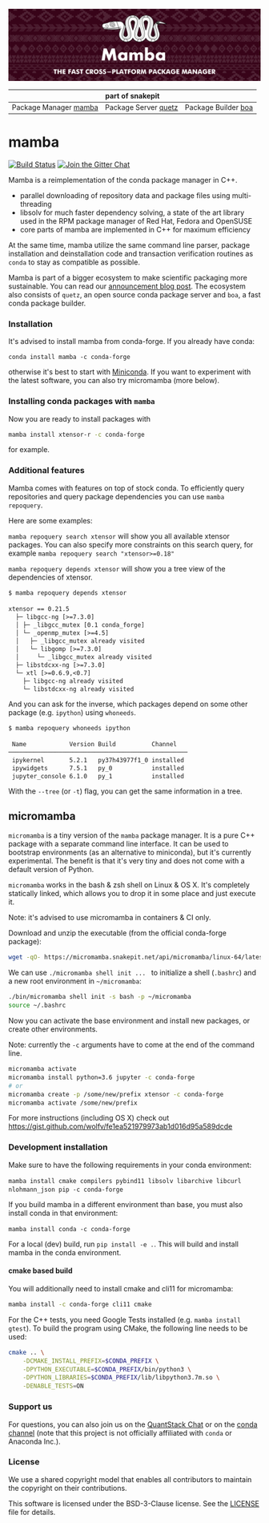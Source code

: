 ![mamba header image](docs/assets/mamba_header.png)

<table>
<thead align="center" cellspacing="10">
  <tr>
    <th colspan="3" align="center" border="">part of snakepit</th>
  </tr>
</thead>
<tbody>
  <tr background="#FFF">
    <td align="center">Package Manager <a href="https://github.com/thesnakepit/mamba">mamba</a></td>
    <td align="center">Package Server <a href="https://github.com/thesnakepit/quetz">quetz</a></td>
    <td align="center">Package Builder <a href="https://github.com/thesnakepit/boa">boa</a></td>
  </tr>
</tbody>
</table>

# mamba

[![Build Status](https://github.com/TheSnakePit/mamba/workflows/CI/badge.svg)](https://github.com/TheSnakePit/mamba/actions)
[![Join the Gitter Chat](https://badges.gitter.im/Join%20Chat.svg)](https://gitter.im/QuantStack/Lobby?utm_source=badge&utm_medium=badge&utm_campaign=pr-badge&utm_content=badge)

Mamba is a reimplementation of the conda package manager in C++.

- parallel downloading of repository data and package files using multi-threading
- libsolv for much faster dependency solving, a state of the art library used in the RPM package manager of Red Hat, Fedora and OpenSUSE
- core parts of mamba are implemented in C++ for maximum efficiency

At the same time, mamba utilize the same command line parser, package installation and deinstallation code and transaction verification routines as `conda` to stay as compatible as possible.

Mamba is part of a bigger ecosystem to make scientific packaging more sustainable. You can read our [announcement blog post](https://medium.com/@QuantStack/open-software-packaging-for-science-61cecee7fc23).
The ecosystem also consists of `quetz`, an open source conda package server and `boa`, a fast conda package builder.

### Installation

It's advised to install mamba from conda-forge. If you already have conda:

```
conda install mamba -c conda-forge
```

otherwise it's best to start with [Miniconda](https://docs.conda.io/en/latest/miniconda.html).
If you want to experiment with the latest software, you can also try micromamba (more below).

### Installing conda packages with `mamba`

Now you are ready to install packages with

```bash
mamba install xtensor-r -c conda-forge
```
for example.

### Additional features

Mamba comes with features on top of stock conda.
To efficiently query repositories and query package dependencies you can use `mamba repoquery`.

Here are some examples:

`mamba repoquery search xtensor` will show you all available xtensor packages. You can also specify more constraints on this search query, for example `mamba repoquery search "xtensor>=0.18"`

`mamba repoquery depends xtensor` will show you a tree view of the dependencies of xtensor.

```
$ mamba repoquery depends xtensor

xtensor == 0.21.5
  ├─ libgcc-ng [>=7.3.0]
  │ ├─ _libgcc_mutex [0.1 conda_forge]
  │ └─ _openmp_mutex [>=4.5]
  │   ├─ _libgcc_mutex already visited
  │   └─ libgomp [>=7.3.0]
  │     └─ _libgcc_mutex already visited
  ├─ libstdcxx-ng [>=7.3.0]
  └─ xtl [>=0.6.9,<0.7]
    ├─ libgcc-ng already visited
    └─ libstdcxx-ng already visited
```

And you can ask for the inverse, which packages depend on some other package (e.g. `ipython`) using `whoneeds`.

```
$ mamba repoquery whoneeds ipython

 Name            Version Build          Channel
──────────────────────────────────────────────────
 ipykernel       5.2.1   py37h43977f1_0 installed
 ipywidgets      7.5.1   py_0           installed
 jupyter_console 6.1.0   py_1           installed

```

With the `--tree` (or `-t`) flag, you can get the same information in a tree.


## micromamba

`micromamba` is a tiny version of the `mamba` package manager.
It is a pure C++ package with a separate command line interface.
It can be used to bootstrap environments (as an alternative to miniconda), but it's currently experimental.
The benefit is that it's very tiny and does not come with a default version of Python.

`micromamba` works in the bash & zsh shell on Linux & OS X.
It's completely statically linked, which allows you to drop it in some place and just execute it.

Note: it's advised to use micromamba in containers & CI only.

Download and unzip the executable (from the official conda-forge package):

```sh
wget -qO- https://micromamba.snakepit.net/api/micromamba/linux-64/latest | tar -xvj bin/micromamba
```

We can use `./micromamba shell init ... ` to initialize a shell (`.bashrc`) and a new root environment in `~/micromamba`:

```sh
./bin/micromamba shell init -s bash -p ~/micromamba
source ~/.bashrc
```

Now you can activate the base environment and install new packages, or create other environments.

Note: currently the `-c` arguments have to come at the end of the command line.

```sh
micromamba activate
micromamba install python=3.6 jupyter -c conda-forge
# or
micromamba create -p /some/new/prefix xtensor -c conda-forge
micromamba activate /some/new/prefix
```

For more instructions (including OS X) check out https://gist.github.com/wolfv/fe1ea521979973ab1d016d95a589dcde

### Development installation

Make sure to have the following requirements in your conda environment:

`mamba install cmake compilers pybind11 libsolv libarchive libcurl nlohmann_json pip -c conda-forge`

If you build mamba in a different environment than base, you must also install conda in
that environment:

`mamba install conda -c conda-forge`

For a local (dev) build, run `pip install -e .`. This will build and install mamba
in the conda environment.

#### cmake based build

You will additionally need to install cmake and cli11 for micromamba:

```bash
mamba install -c conda-forge cli11 cmake
```

For the C++ tests, you need Google Tests installed (e.g. `mamba install gtest`).
To build the program using CMake, the following line needs to be used:

```bash
cmake .. \
    -DCMAKE_INSTALL_PREFIX=$CONDA_PREFIX \
    -DPYTHON_EXECUTABLE=$CONDA_PREFIX/bin/python3 \
    -DPYTHON_LIBRARIES=$CONDA_PREFIX/lib/libpython3.7m.so \
    -DENABLE_TESTS=ON
```

### Support us

For questions, you can also join us on the [QuantStack Chat](https://gitter.im/QuantStack/Lobby) or on the [conda channel](https://gitter.im/conda/conda) (note that this project is not officially affiliated with `conda` or Anaconda Inc.).

### License

We use a shared copyright model that enables all contributors to maintain the copyright on their contributions.

This software is licensed under the BSD-3-Clause license. See the [LICENSE](LICENSE) file for details.
